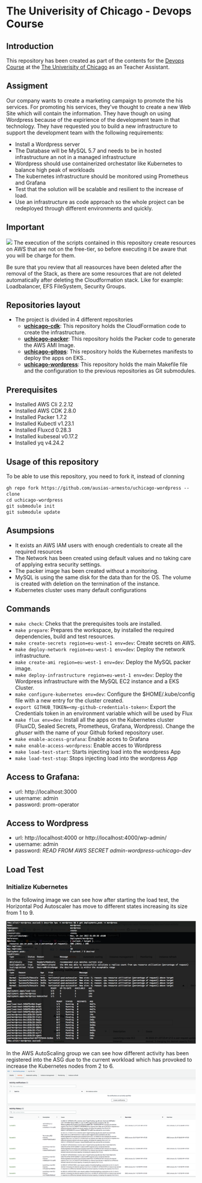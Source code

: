 # The Univerisity of Chicago - Devops Course

## Introduction

This repository has been created as part of the contents for the [Devops Course](https://online.professional.uchicago.edu/course/dtb-dev/) at the [The Univerisity of Chicago](https://online.professional.uchicago.edu/) as an Teacher Assistant.


## Assigment

Our company wants to create a marketing campaign to promote the his services. For promoting his services, they've thought to create a new Web Site which will contain the information. They have though on using Wordpress because of the expirience of the development team in that technology. They have requested you to build a new infrastructure to support the development team with the following requirements:

- Install a Wordpress server
- The Database will be MySQL 5.7 and needs to be in hosted infrastructure an not in a managed infrastructure
- Wordpress should use containerized orchestator like Kubernetes to balance high peak of workloads
- The kubernetes infrastructure should be monitored using Prometheus and Grafana
- Test that the solution will be scalable and resilient to the increase of load.
- Use an infrastructure as code approach so the whole project can be redeployed through different environments and quickly.

## Important

<img src='https://toppng.com/uploads/preview/warning-vectors-and-icons-warning-svg-icon-11553508662kccnngsukp.png' width='16'>
The execution of the scripts contained in this repository create resources on AWS that are not on the free-tier, so before executing it be aware that you will be charge for them. 

Be sure that you review that all reasources have been deleted after the removal of the Stack, as there are some resources that are not deleted automatically after deleting the Cloudformation stack. Like for example: Loadbalancer, EFS FileSystem, Security Groups.


## Repositories layout

* The project is divided in 4 different repositories
  * **[uchicago-cdk](https://github.com/ausias-armesto/uchicago-cdk)**: This repository holds the CloudFormation code to create the infrastructure.
  * **[uchicago-packer](https://github.com/ausias-armesto/uchicago-packer)**: This repository holds the Packer code to generate the AWS AMI Image.
  * **[uchicago-gitops](https://github.com/ausias-armesto/uchicago-gitops)**: This repository holds the Kubernetes manifests to deploy the apps on EKS..
  * **[uchicago-wordpress](https://github.com/ausias-armesto/uchicago-wordpress)**: This repository holds the main Makefile file and the configuration to the previous repositories as Git submodules.

## Prerequisites

- Installed AWS Cli 2.2.12
- Installed AWS CDK 2.8.0
- Installed Packer 1.7.2
- Installed Kubectl v1.23.1
- Installed Fluxcd 0.28.3
- Installed kubeseal v0.17.2
- Installed yq v4.24.2

## Usage of this repository

To be able to use this repository, you need to fork it, instead of clonning
```
gh repo fork https://github.com/ausias-armesto/uchicago-wordpress --clone
cd uchicago-wordpress
git submodule init
git submodule update

```

## Asumpsions

- It exists an AWS IAM users with enough credentials to create all the required resources
- The Network has been created using default values and no taking care of applying extra security settings.
- The packer image has been created without a monitoring. 
- MySQL is using the same disk for the data than for the OS. The volume is created with deletion on the termination of the instance.
- Kubernetes cluster uses many default configurations

## Commands

* `make check`: Cheks that the prerequisites tools are installed.
* `make prepare`: Prepares the workspace, by installed the required dependencies, build and test resources.
* `make create-secrets region=eu-west-1 env=dev`: Create secrets on AWS.
* `make deploy-network region=eu-west-1 env=dev`: Deploy the network infrastructure.
* `make create-ami region=eu-west-1 env=dev`: Deploy the MySQL packer image.
* `make deploy-infrastructure region=eu-west-1 env=dev`: Deploy the Wordpress infrastructure with the MySQL EC2 instance and a EKS Cluster.
* `make configure-kubernetes env=dev`: Configure the $HOME/.kube/config file with a new entry for the cluster created.
* `export GITHUB_TOKEN=<my-github-credentials-token>`: Export the Credentials token in an environment variable which will be used by Flux
* `make flux env=dev`: Install all the apps on the Kubernetes cluster (FluxCD, Sealed Secrets, Prometheus, Grafana, Wordpress). Change the _ghuser_ with the name of your Github forked repository user.
* `make enable-access-grafana`: Enable acces to Grafana
* `make enable-access-wordpress`: Enable acces to Wordpress
* `make load-test-start`: Starts injecting load into the wordpress App
* `make load-test-stop`: Stops injecting load into the wordpress App


## Access to Grafana:

- url: http://localhost:3000
- username: admin
- password: prom-operator


## Access to Wordpress

- url: http://localhost:4000 or http://localhost:4000/wp-admin/
- username: admin
- password: _READ FROM AWS SECRET admin-wordpress-uchicago-dev_


## Load Test

### Initialize Kubernetes

In the following image we can see how after starting the load test, the Horizontal Pod Autoscaler has move to different states increasing its size from 1 to 9.

![Start Load Test](./images/k8s_start_load_test.png)

In the AWS AutoScaling group we can see how different activity has been registered into the ASG due to the current workload which has provoked to increase the Kubernetes nodes from 2 to 6. 
![AWS AutoScaleGroup](./images/aws_asg.png)


